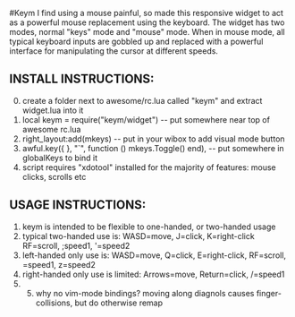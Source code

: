 #Keym
I find using a mouse painful, so made this responsive widget to act as a powerful mouse replacement using the keyboard. The widget has two modes, normal "keys" mode and "mouse" mode. When in mouse mode, all typical keyboard inputs are gobbled up and replaced with a powerful interface for manipulating the cursor at different speeds. 

## INSTALL INSTRUCTIONS:
0. create a folder next to awesome/rc.lua called "keym" and extract widget.lua into it
1. local keym = require("keym/widget")                      -- put somewhere near top of awesome rc.lua
2. right_layout:add(mkeys)                                  -- put in your wibox to add visual mode button
3. awful.key({ }, "`", function () mkeys.Toggle() end),     -- put somewhere in globalKeys to bind it
4. script requires "xdotool" installed for the majority of features: mouse clicks, scrolls etc

## USAGE INSTRUCTIONS:
1. keym is intended to be flexible to one-handed, or two-handed usage
2. typical two-handed use is: WASD=move, J=click, K=right-click RF=scroll, ;speed1, '=speed2
3. left-handed only use is: WASD=move, Q=click, E=right-click, RF=scroll, \=speed1, z=speed2
4. right-handed only use is limited: Arrows=move, Return=click, /=speed1
5. 5. why no vim-mode bindings? moving along diagnols causes finger-collisions, but do otherwise remap
